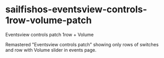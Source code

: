 sailfishos-eventsview-controls-1row-volume-patch
================================================

Eventsview controls patch 1row + Volume

Remastered "Eventsview controls patch" showing only rows of switches and row with Volume slider in events page.